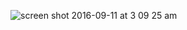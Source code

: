 ![screen shot 2016-09-11 at 3 09 25 am](https://cloud.githubusercontent.com/assets/2157285/18417559/4636e04e-7849-11e6-8795-438697b86e87.jpg)
